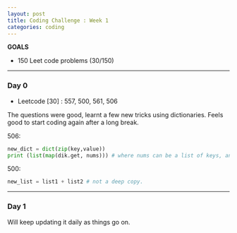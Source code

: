 ```yaml
---
layout: post
title: Coding Challenge : Week 1
categories: coding
---
```



**GOALS**
* 150 Leet code problems (30/150)



---
### **Day 0**

* Leetcode [30] : 557, 500, 561, 506

The questions were good, learnt a few new tricks using dictionaries. Feels good to start coding again after a long break. 

506:
```python
new_dict = dict(zip(key,value))
print (list(map(dik.get, nums))) # where nums can be a list of keys, and this returns values  
```

500:
```python
new_list = list1 + list2 # not a deep copy.
```

---
### **Day 1**


Will keep updating it daily as things go on.
